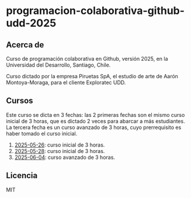 # programacion-colaborativa-github-udd-2025

## Acerca de

Curso de programación colaborativa en Github, versión 2025, en la Universidad del Desarrollo, Santiago, Chile.

Curso dictado por la empresa Piruetas SpA, el estudio de arte de Aarón Montoya-Moraga, para el cliente Exploratec UDD.

## Cursos

Este curso se dicta en 3 fechas: las 2 primeras fechas son el mismo curso inicial de 3 horas, que es dictado 2 veces para abarcar a más estudiantes. La tercera fecha es un curso avanzado de 3 horas, cuyo prerrequisito es haber tomado el curso inicial.

1. [2025-05-26](./2025-05-26/): curso inicial de 3 horas.
1. [2025-05-28](./2025-05-28/): curso inicial de 3 horas.
1. [2025-06-04](./2025-06-04/): curso avanzado de 3 horas.

## Licencia

MIT
